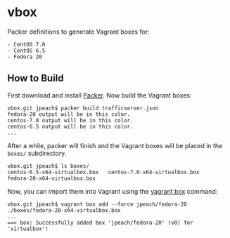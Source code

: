 vbox
====

Packer definitions to generate Vagrant boxes for:

    - CentOS 7.0
    - CentOS 6.5
    - Fedora 20

How to Build
------------

First download and install [Packer](http://www.packer.io). Now build the
Vagrant boxes:

    vbox.git jpeach$ packer build trafficserver.json
    fedora-20 output will be in this color.
    centos-7.0 output will be in this color.
    centos-6.5 output will be in this color.
    ...

After a while, packer will finish and the Vagrant boxes will be
placed in the `boxes/` subdirectory.

    vbox.git jpeach$ ls boxes/
    centos-6.5-x64-virtualbox.box	centos-7.0-x64-virtualbox.box	fedora-20-x64-virtualbox.box

Now, you can import them into Vagrant using the [vagrant
box](https://docs.vagrantup.com/v2/cli/box.html) command:

    vbox.git jpeach$ vagrant box add --force jpeach/fedora-20 ./boxes/fedora-20-x64-virtualbox.box
    ...
    ==> box: Successfully added box 'jpeach/fedora-20' (v0) for 'virtualbox'!
